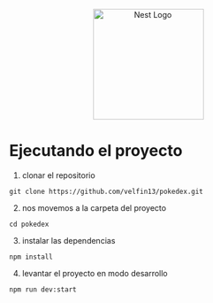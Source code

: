 <p align="center">
  <a href="http://nestjs.com/" target="blank"><img src="https://nestjs.com/img/logo-small.svg" width="200" alt="Nest Logo" /></a>
</p>

# Ejecutando el proyecto

1. clonar el repositorio
```
git clone https://github.com/velfin13/pokedex.git
```
2. nos movemos a la carpeta del proyecto
 ```
cd pokedex
```

3. instalar las dependencias
```
npm install
```

4. levantar el proyecto en modo desarrollo
```
npm run dev:start
```